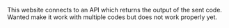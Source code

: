 This website connects to an API which returns the output of the sent code. Wanted make it work with multiple codes but does not work properly yet.
